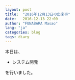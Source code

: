 ```yaml
---
layout: post
title:  "2016年12月13日の出来事"
date:   2016-12-13 22:00
author: "FUNABARA Masao"
lang: "ja"
categories: blog
tags: diary
---
```


本日は、

* システム開発

を行いました。
